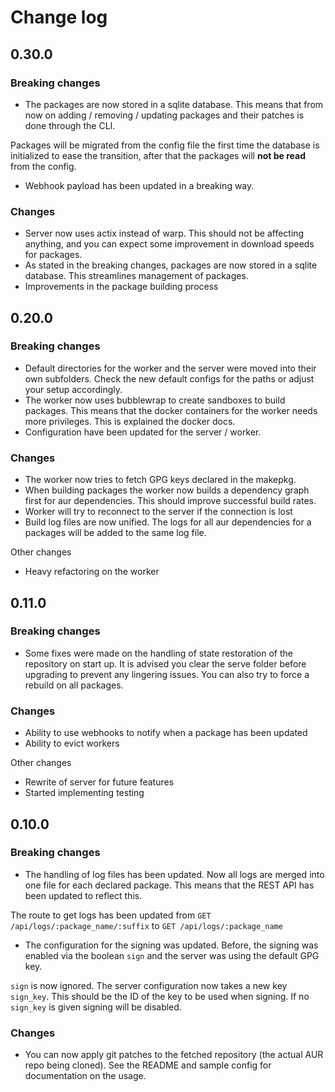 # Change log

## 0.30.0

### Breaking changes

- The packages are now stored in a sqlite database. This means that from now on adding / removing / updating packages and their patches is done through the CLI.

Packages will be migrated from the config file the first time the database is initialized to ease the transition, after that the packages will **not be read** from the config.

- Webhook payload has been updated in a breaking way.


### Changes

- Server now uses actix instead of warp. This should not be affecting anything, and you can expect some improvement in download speeds for packages.
- As stated in the breaking changes, packages are now stored in a sqlite database. This streamlines management of packages.
- Improvements in the package building process



## 0.20.0

### Breaking changes

- Default directories for the worker and the server were moved into their own subfolders. Check the new default configs for the paths or adjust your setup accordingly.
- The worker now uses bubblewrap to create sandboxes to build packages. This means that the docker containers for the worker needs more privileges. This is explained the docker docs.
- Configuration have been updated for the server / worker.

### Changes
- The worker now tries to fetch GPG keys declared in the makepkg.
- When building packages the worker now builds a dependency graph first for aur dependencies. This should improve successful build rates.
- Worker will try to reconnect to the server if the connection is lost
- Build log files are now unified. The logs for all aur dependencies for a packages will be added to the same log file.

Other changes
- Heavy refactoring on the worker

## 0.11.0

### Breaking changes
- Some fixes were made on the handling of state restoration of the repository on start up.
  It is advised you clear the serve folder before upgrading to prevent any lingering issues. You can also try to force a rebuild on all packages.

### Changes

- Ability to use webhooks to notify when a package has been updated
- Ability to evict workers

Other changes
- Rewrite of server for future features
- Started implementing testing

## 0.10.0

### Breaking changes

- The handling of log files has been updated. Now all logs are merged into one file for each declared package. 
This means that the REST API has been updated to reflect this.

The route to get logs has been updated from `GET /api/logs/:package_name/:suffix` to `GET /api/logs/:package_name`

- The configuration for the signing was updated. Before, the signing was enabled via the boolean `sign` and the server was using the default GPG key.

`sign` is now ignored.
The server configuration now takes a new key `sign_key`. This should be the ID of the key to be used when signing. If no `sign_key` is given signing will be disabled.

### Changes

- You can now apply git patches to the fetched repository (the actual AUR repo being cloned).
See the README and sample config for documentation on the usage.



